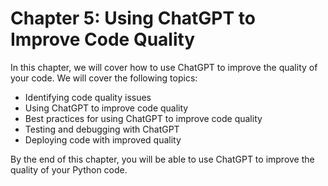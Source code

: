 # Chapter 5: Using ChatGPT to Improve Code Quality

In this chapter, we will cover how to use ChatGPT to improve the quality of your code. We will cover the following topics:

- Identifying code quality issues
- Using ChatGPT to improve code quality
- Best practices for using ChatGPT to improve code quality
- Testing and debugging with ChatGPT
- Deploying code with improved quality

By the end of this chapter, you will be able to use ChatGPT to improve the quality of your Python code.